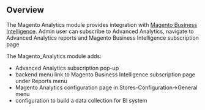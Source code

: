 ## Overview

The Magento Analytics module provides integration with 
[Magento Business Intelligence](https://magento.com/products/business-intelligence). Admin user can subscribe to
Advanced Analytics, navigate to Advanced Analytics reports and Magento Business Intelligence subscription page

The Magento_Analytics module adds:

- Advanced Analytics subscription pop-up
- backend menu link to Magento  Business Intelligence subscription page under Reports menu
- Magento Analytics configuration page in Stores-Configuration->General menu
- configuration to build a data collection for BI system